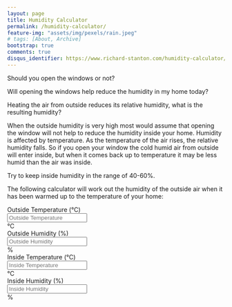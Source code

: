 ```yaml
---
layout: page
title: Humidity Calculator
permalink: /humidity-calculator/
feature-img: "assets/img/pexels/rain.jpeg"
# tags: [About, Archive]
bootstrap: true
comments: true
disqus_identifier: https://www.richard-stanton.com/humidity-calculator/
---
```


<script type="text/javascript">
    $(document).ready(function () {
        var pastValue, pastSelectionStart, pastSelectionEnd;

        $("input").on("keydown", function () {
            pastValue = this.value;
            pastSelectionStart = this.selectionStart;
            pastSelectionEnd = this.selectionEnd;
        }).on("input propertychange", function () {
            var regex = /^[-0-9]+\.?[0-9]*$/;

            if (this.value.length > 0 && !regex.test(this.value)) {
                this.value = pastValue;
                this.selectionStart = pastSelectionStart;
                this.selectionEnd = pastSelectionEnd;
            }


            computeHumidity();
        });
    });

    function computeHumidity() {
        // get all variables
        var outsideTemp, insideTemp, outsideHumid;

        outsideTemp = parseFloat($('#outsideTemp').val());
        outsideHumid = parseFloat($('#outsideHumid').val());
        insideTemp = parseFloat($('#insideTemp').val());

        if (!isNaN(outsideTemp) && !isNaN(outsideHumid) && !isNaN(insideTemp)) {
            var insideHumid, satVarPOut, satVarPIn;
            satVarPIn = 6.122 * Math.exp(17.62 * insideTemp / (243.12 + insideTemp));
            satVarPOut = 6.122 * Math.exp(17.62 * outsideTemp / (243.12 + outsideTemp));
            insideHumid = (insideTemp + 273) * outsideHumid * satVarPOut / ((outsideTemp + 273) * satVarPIn);

            $('#insideHumid').val(Math.round(insideHumid));
        }
    }
</script>



Should you open the windows or not?

Will opening the windows help reduce the humidity in my home today?

Heating the air from outside reduces its relative humidity, what is the resulting humidity?

When the outside humidity is very high most would assume that opening the window will not help to reduce the humidity inside your home. Humidity is affected by temperature. As the temperature of the air rises, the relative humidity falls. So if you open your window the cold humid air from outside will enter inside, but when it comes back up to temperature it may be less humid than the air was inside.

Try to keep inside humidity in the range of 40-60%.

The following calculator will work out the humidity of the outside air when it has been warmed up to the temperature of your home:


<div class="container">
    <form id="formdata">
        <!-- outside -->
        <div class="row justify-content-center">
            <div class="col-md-4">
                <div class="form-group form-group-lg">
                    <label class="sr-only" for="exampleInputAmount">Outside Temperature (&deg;C)</label>
                    <div class="input-group">
                        <input type="text" class="form-control" id="outsideTemp" placeholder="Outside Temperature">
                          <div class="input-group-append">
                            <span class="input-group-text">&deg;C</span>
                        </div>
                    </div>
                </div>
            </div>
            <div class="col-md-4">
                <div class="form-group form-group-lg">
                    <label class="sr-only" for="exampleInputAmount">Outside Humidity (%)</label>
                    <div class="input-group">
                        <input type="text" class="form-control" id="outsideHumid" placeholder="Outside Humidity">
                        <div class="input-group-append">
                            <span class="input-group-text">%</span>
                        </div>
                    </div>
                </div>
            </div>
        </div>
        <!-- inside -->
        <div class="row justify-content-center">
            <div class="col-4 col-offset-2">
                <div class="form-group form-group-lg">
                    <label class="sr-only" for="exampleInputAmount">Inside Temperature (&deg;C)</label>
                    <div class="input-group">
                        <input type="text" class="form-control" id="insideTemp" placeholder="Inside Temperature">
                        <div class="input-group-append">
                            <span class="input-group-text">&deg;C</span>
                        </div>
                    </div>
                </div>
            </div>
            <div class="col-4">
                <div class="form-group form-group-lg">
                    <label class="sr-only" for="exampleInputAmount">Inside Humidity (%)</label>
                    <div class="input-group">
                        <input type="text" class="form-control" id="insideHumid" placeholder="Inside Humidity" readonly>
                        <div class="input-group-append">
                            <span class="input-group-text">%</span>
                        </div>
                    </div>
                </div>
            </div>
        </div>
    </form>
</div>
